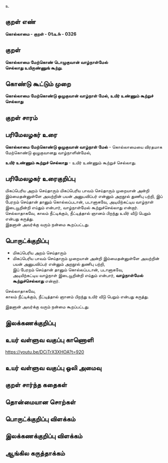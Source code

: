 உ

## குறள் எண் 

**கொல்லாமை - குறள் - 0௩உ௬ - 0326**  

## குறள் 

**கொல்லாமை மேற்கொண் டொழுகுவான் வாழ்நாள்மேல்  
செல்லாது உயிருண்ணுங் கூற்று.**

## கொண்டு கூட்டும் முறை

**கொல்லாமை மேற்கொண்டு ஒழுகுவான் வாழ்நாள் மேல், உயிர் உண்ணும் கூற்றுச் செல்லாது**

## குறள் சாரம் 


## பரிமேலழகர் உரை

**கொல்லாமை மேற்கொண்டு ஒழுகுவான் வாழ்நாள் மேல்** - கொல்லாமையை விரதமாக மேற்கொண்டு ஒழுகுவானது வாழ்நாளின்மேல்,   

**உயிர் உண்ணும் கூற்றுச் செல்லாது** - உயிர் உண்ணும் கூற்றுச் செல்லாது.   

## பரிமேலழகர் உரைகுறிப்பு   

மிகப்பெரிய அறம் செய்தாரும் மிகப்பெரிய பாவம் செய்தாரும் முறையான் அன்றி இம்மைதன்னுள்ளே அவற்றின் பயன் அனுபவிப்பர் என்னும் அறநூல் துணிபு பற்றி, இப் பேரறம் செய்தான் தானும் கொல்லப்படான், படானாகவே, அடியிற்கட்டிய வாழ்நாள் இடையூறின்றி எய்தும் என்பார், வாழ்நாள்மேல் கூற்றுச்செல்லாது என்றார்.  
செல்லாதாகவே, காலம் நீட்டிக்கும், நீட்டித்தால் ஞானம் பிறந்து உயிர் வீடு பெறும் என்பது கருத்து.   
இதனான் அவர்க்கு வரும் நன்மை கூறப்பட்டது.  

## பொருட்க்குறிப்பு 

* மிகப்பெரிய அறம் செய்தாரும்   
* மிகப்பெரிய பாவம் செய்தாரும் முறையான் அன்றி இம்மைதன்னுள்ளே அவற்றின் பயன் அனுபவிப்பர் என்னும் அறநூல் துணிபு பற்றி,   
இப் பேரறம் செய்தான் தானும் கொல்லப்படான், படானாகவே,   
அடியிற்கட்டிய வாழ்நாள் இடையூறின்றி எய்தும் என்பார், **வாழ்நாள்மேல் கூற்றுச்செல்லாது** என்றார்.  

செல்லாதாகவே,   
காலம் நீட்டிக்கும், நீட்டித்தால் ஞானம் பிறந்து உயிர் வீடு பெறும் என்பது கருத்து.    

இதனான் அவர்க்கு வரும் நன்மை கூறப்பட்டது.   

## இலக்கணக்குறிப்பு  


## உயர் வள்ளுவ வகுப்பு காணொளி

https://youtu.be/DCiTrX3XHOA?t=920

## உயர் வள்ளுவ வகுப்பு ஒலி அமைவு 

 
## குறள் சார்ந்த கதைகள் 


## தொன்மையான சொற்கள்


## பொருட்க்குறிப்பு விளக்கம்


## இலக்கணக்குறிப்பு விளக்கம்


## ஆங்கில கருத்தாக்கம் 


